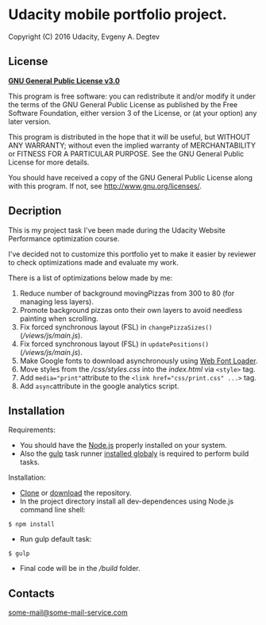# Udacity mobile portfolio project.
Copyright (C) 2016  Udacity, Evgeny A. Degtev
## License
**[GNU General Public License v3.0](http://www.gnu.org/licenses/gpl.html)**

This program is free software: you can redistribute it and/or modify it under the terms of the GNU General Public License as published by the Free Software Foundation, either version 3 of the License, or (at your option) any later version.

This program is distributed in the hope that it will be useful, but WITHOUT ANY WARRANTY; without even the implied warranty of MERCHANTABILITY or FITNESS FOR A PARTICULAR PURPOSE. See the GNU General Public License for more details.

You should have received a copy of the GNU General Public License along with this program.  If not, see <http://www.gnu.org/licenses/>.

## Decription
This is my project task I've been made during the Udacity Website Performance optimization course.

I've decided not to customize this portfolio yet to make it easier by reviewer to check optimizations made and evaluate my work. 

There is a list of optimizations below made by me:

1. Reduce number of background movingPizzas from 300 to 80 (for managing less layers).
2. Promote background pizzas onto their own layers to avoid needless painting when scrolling.
3. Fix forced synchronous layout (FSL) in `changePizzaSizes()` (_/views/js/main.js_).
4. Fix forced synchronous layout (FSL) in `updatePositions()` (_/views/js/main.js_).
5. Make Google fonts to download asynchronously using [Web Font Loader](https://github.com/typekit/webfontloader).
6. Move styles from the <em>/css/styles.css</em> into the <em>index.html</em> via `<style>` tag.
7. Add `media="print"`attribute to the `<link href="css/print.css" ...>` tag.
8. Add `async`attribute in the google analytics script.


## Installation
Requirements:
- You should have the [Node.js](https://nodejs.org/en/) properly installed on your system.
- Also the [gulp](https://github.com/gulpjs/gulp/blob/master/docs/getting-started.md) task runner <ins>installed globaly</ins> is required to perform build tasks.

Installation:

- [Clone](https://github.com/DaggLo/frontend-nanodegree-mobile-portfolio.git) or [download](https://github.com/DaggLo/frontend-nanodegree-mobile-portfolio/archive/master.zip) the repository.
- In the project directory install all dev-dependences using Node.js command line shell:
```
$ npm install
```
- Run gulp default task:
```
$ gulp
```
- Final code will be in the _/build_ folder.

## Contacts
some-mail@some-mail-service.com

